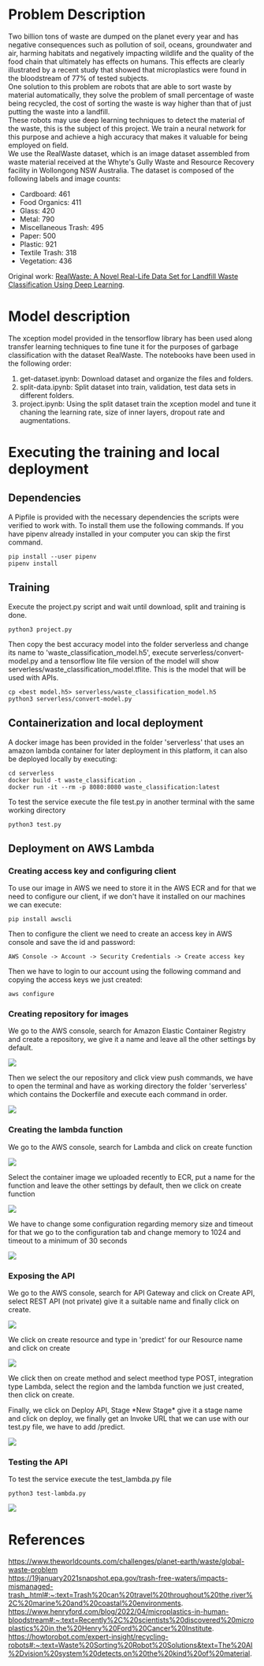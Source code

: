 # Problem Description

Two billion tons of waste are dumped on the planet every year and has negative consequences such as pollution of soil, oceans, groundwater and air, harming habitats and negatively impacting wildlife and the quality of the food chain that ultimately has effects on humans. This effects are clearly illustrated by a recent study that showed that microplastics were found in the bloodstream of 77% of tested subjects. \
One solution to this problem are robots that are able to sort waste by material automatically, they solve the problem of small percentage of waste being recycled, the cost of sorting the waste is way higher than that of just putting the waste into a landfill. \
These robots may use deep learning techniques to detect the material of the waste, this is the subject of this project. We train a neural network for this purpose and achieve a high accuracy that makes it valuable for being employed on field. \
We use the RealWaste dataset, which is an image dataset assembled from waste material received at the Whyte's Gully Waste and Resource Recovery facility in Wollongong NSW Australia. The dataset is composed of the following labels and image counts:
  - Cardboard: 461
  - Food Organics: 411
  - Glass: 420
  - Metal: 790
  - Miscellaneous Trash: 495
  - Paper: 500
  - Plastic: 921
  - Textile Trash: 318
  - Vegetation: 436
  
Original work: [RealWaste: A Novel Real-Life Data Set for Landfill Waste Classification Using Deep Learning](https://www.mdpi.com/2078-2489/14/12/633).

# Model description

The xception model provided in the tensorflow library has been used along transfer learning techniques to fine tune it for the purposes of garbage classification with the dataset RealWaste. The notebooks have been used in the following order:

1. get-dataset.ipynb: Download dataset and organize the files and folders.
2. split-data.ipynb: Split dataset into train, validation, test data sets in different folders.
3. project.ipynb: Using the split dataset train the xception model and tune it chaning the learning rate, size of inner layers, dropout rate and augmentations.

# Executing the training and local deployment
## Dependencies

A Pipfile is provided with the necessary dependencies the scripts were verified to work with. To install them use the following commands. If you have pipenv already installed in your computer you can skip the first command.

```
pip install --user pipenv
pipenv install 
```

## Training

Execute the project.py script and wait until download, split and training is done. 

```
python3 project.py
```

Then copy the best accuracy model into the folder serverless and change its name to 'waste_classification_model.h5', execute serverless/convert-model.py and a tensorflow lite file version of the model will show serverless/waste_classification_model.tflite. This is the model that will be used with APIs.
```
cp <best model.h5> serverless/waste_classification_model.h5
python3 serverless/convert-model.py
```

## Containerization and local deployment

A docker image has been provided in the folder 'serverless' that uses an amazon lambda container for later deployment in this platform, it can also be deployed locally by executing:
```
cd serverless
docker build -t waste_classification .
docker run -it --rm -p 8080:8080 waste_classification:latest
```

To test the service execute the file test.py in another terminal with the same working directory

```
python3 test.py
```
## Deployment on AWS Lambda 

### Creating access key and configuring client

To use our image in AWS we need to store it in the AWS ECR and for that we need to configure our client, if we don't have it installed on our machines we can execute:

```
pip install awscli
```

Then to configure the client we need to create an access key in AWS console and save the id and password:

```
AWS Console -> Account -> Security Credentials -> Create access key
```

Then we have to login to our account using the following command and copying the access keys we just created:
```
aws configure
```
### Creating repository for images

We go to the AWS console, search for Amazon Elastic Container Registry and create a repository, we give it a name and leave all the other settings by default. 

![](screenshots/create_repository.png)

Then we select the our repository and click view push commands, we have to open the terminal and have as working directory the folder 'serverless' which contains the Dockerfile and execute each command in order.

![](screenshots/view_push_commands.png)

### Creating the lambda function

We go to the AWS console, search for Lambda and click on create function

![](screenshots/create_function.png)

Select the container image we uploaded recently to ECR, put a name for the function and leave the other settings by default, then we click on create function

![](screenshots/creating_function.png)

We have to change some configuration regarding memory size and timeout for that we go to the configuration tab and change memory to 1024 and timeout to a minimum of 30 seconds

![](screenshots/settings.png)

### Exposing the API

We go to the AWS console, search for API Gateway and click on Create API, select REST API (not private) give it a suitable name and finally click on create.

![](screenshots/create_api)

We click on create resource and type in 'predict' for our Resource name and click on create

![](screenshots/create_resource.png)

We click then on create method and select meethod type POST, integration type Lambda, select the region and the lambda function we just created, then click on create.

Finally, we click on Deploy API, Stage \*New Stage\* give it a stage name and click on deploy, we finally get an Invoke URL that we can use with our test.py file, we have to add /predict.

![](screenshots/deployed.png)

### Testing the API

To test the service execute the test_lambda.py file

```
python3 test-lambda.py
```

![](screenshots/final.png)


# References 
https://www.theworldcounts.com/challenges/planet-earth/waste/global-waste-problem \
https://19january2021snapshot.epa.gov/trash-free-waters/impacts-mismanaged-trash_.html#:~:text=Trash%20can%20travel%20throughout%20the,river%2C%20marine%20and%20coastal%20environments. \
https://www.henryford.com/blog/2022/04/microplastics-in-human-bloodstream#:~:text=Recently%2C%20scientists%20discovered%20microplastics%20in,the%20Henry%20Ford%20Cancer%20Institute. \
https://howtorobot.com/expert-insight/recycling-robots#:~:text=Waste%20Sorting%20Robot%20Solutions&text=The%20AI%2Dvision%20system%20detects,on%20the%20kind%20of%20material.